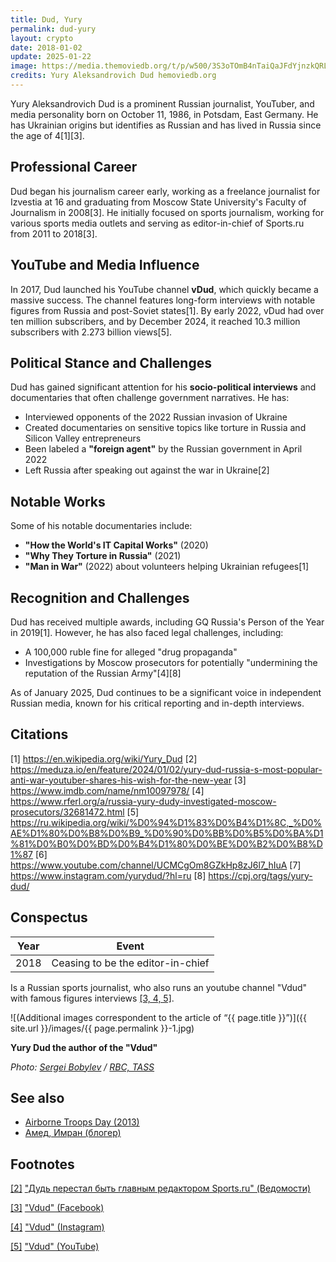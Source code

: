 ```yaml
---
title: Dud, Yury
permalink: dud-yury
layout: crypto
date: 2018-01-02
update: 2025-01-22
image: https://media.themoviedb.org/t/p/w500/3S3oTOmB4nTaiQaJFdYjnzkQRLD.jpg
credits: Yury Aleksandrovich Dud hemoviedb.org
---
```


Yury Aleksandrovich Dud is a prominent Russian journalist, YouTuber, and media personality born on October 11, 1986, in Potsdam, East Germany. He has Ukrainian origins but identifies as Russian and has lived in Russia since the age of 4[1][3].

## Professional Career

Dud began his journalism career early, working as a freelance journalist for Izvestia at 16 and graduating from Moscow State University's Faculty of Journalism in 2008[3]. He initially focused on sports journalism, working for various sports media outlets and serving as editor-in-chief of Sports.ru from 2011 to 2018[3].

## YouTube and Media Influence

In 2017, Dud launched his YouTube channel **vDud**, which quickly became a massive success. The channel features long-form interviews with notable figures from Russia and post-Soviet states[1]. By early 2022, vDud had over ten million subscribers, and by December 2024, it reached 10.3 million subscribers with 2.273 billion views[5].

## Political Stance and Challenges

Dud has gained significant attention for his **socio-political interviews** and documentaries that often challenge government narratives. He has:
- Interviewed opponents of the 2022 Russian invasion of Ukraine
- Created documentaries on sensitive topics like torture in Russia and Silicon Valley entrepreneurs
- Been labeled a **"foreign agent"** by the Russian government in April 2022
- Left Russia after speaking out against the war in Ukraine[2]

## Notable Works

Some of his notable documentaries include:
- **"How the World's IT Capital Works"** (2020)
- **"Why They Torture in Russia"** (2021)
- **"Man in War"** (2022) about volunteers helping Ukrainian refugees[1]

## Recognition and Challenges

Dud has received multiple awards, including GQ Russia's Person of the Year in 2019[1]. However, he has also faced legal challenges, including:
- A 100,000 ruble fine for alleged "drug propaganda"
- Investigations by Moscow prosecutors for potentially "undermining the reputation of the Russian Army"[4][8]

As of January 2025, Dud continues to be a significant voice in independent Russian media, known for his critical reporting and in-depth interviews.

## Citations

[1] https://en.wikipedia.org/wiki/Yury_Dud
[2] https://meduza.io/en/feature/2024/01/02/yury-dud-russia-s-most-popular-anti-war-youtuber-shares-his-wish-for-the-new-year
[3] https://www.imdb.com/name/nm10097978/
[4] https://www.rferl.org/a/russia-yury-dudy-investigated-moscow-prosecutors/32681472.html
[5] https://ru.wikipedia.org/wiki/%D0%94%D1%83%D0%B4%D1%8C,_%D0%AE%D1%80%D0%B8%D0%B9_%D0%90%D0%BB%D0%B5%D0%BA%D1%81%D0%B0%D0%BD%D0%B4%D1%80%D0%BE%D0%B2%D0%B8%D1%87
[6] https://www.youtube.com/channel/UCMCgOm8GZkHp8zJ6l7_hIuA
[7] https://www.instagram.com/yurydud/?hl=ru
[8] https://cpj.org/tags/yury-dud/

## Сonspectus

|Year|Event|
|-|-|
|2018|Ceasing to be the editor-in-chief|


Is a Russian sports journalist, who also runs an youtube channel "Vdud" with famous figures interviews <span id="a3">[\[3, 4, 5\]](#f3)</span>.

![(Additional images correspondent to the article of “{{ page.title }}”)]({{ site.url }}/images/{{ page.permalink }}-1.jpg)

**Yury Dud the author of the "Vdud"**

*Photo: [Sergei Bobylev](indexmod) / [RBC, TASS](https://www.rbc.ru/rbcfreenews/5a02bdbf9a79479d04ef7a63)*

## See also

+ [Airborne Troops Day (2013)](airborne-troops-day-2013)
+ [Амед, Имран (блогер)](amed-imran)

## Footnotes

[[2]](#a2) <span id="f2"></span> ["Дудь перестал быть главным редактором Sports.ru" (Ведомости)](https://www.vedomosti.ru/technology/news/2018/09/17/781029-dud)

[[3]](#a3) <span id="f3"></span> ["Vdud" (Facebook)](https://www.facebook.com/vdud.tv/)

[[4]](#a4) <span id="f4"></span> ["Vdud" (Instagram)](https://www.instagram.com/yurydud/?hl=en)

[[5]](#a5) <span id="f5"></span> ["Vdud" (YouTube)](https://www.youtube.com/channel/UCMCgOm8GZkHp8zJ6l7_hIuA/about)
